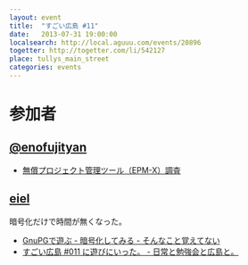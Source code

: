 ```yaml
---
layout: event
title:  "すごい広島 #11"
date:   2013-07-31 19:00:00
localsearch: http://local.aguuu.com/events/20896
togetter: http://togetter.com/li/542127
place: tullys_main_street
categories: events
---
```


# 参加者

## [@enofujityan](https://twitter.com/enofujityan)

* [無償プロジェクト管理ツール（EPM-X）調査](http://enofujityan.tumblr.com/post/56966945128/epm-x)

## [eiel](http://eiel.info/)

暗号化だけで時間が無くなった。

* [GnuPGで遊ぶ - 暗号化してみる - そんなこと覚えてない](http://blog.eiel.info/blog/2013/07/31/gpg/)
* [すごい広島 #011 に遊びにいった。 - 日常と勉強会と広島と。](http://eielh-life.tumblr.com/post/56967344856/011)